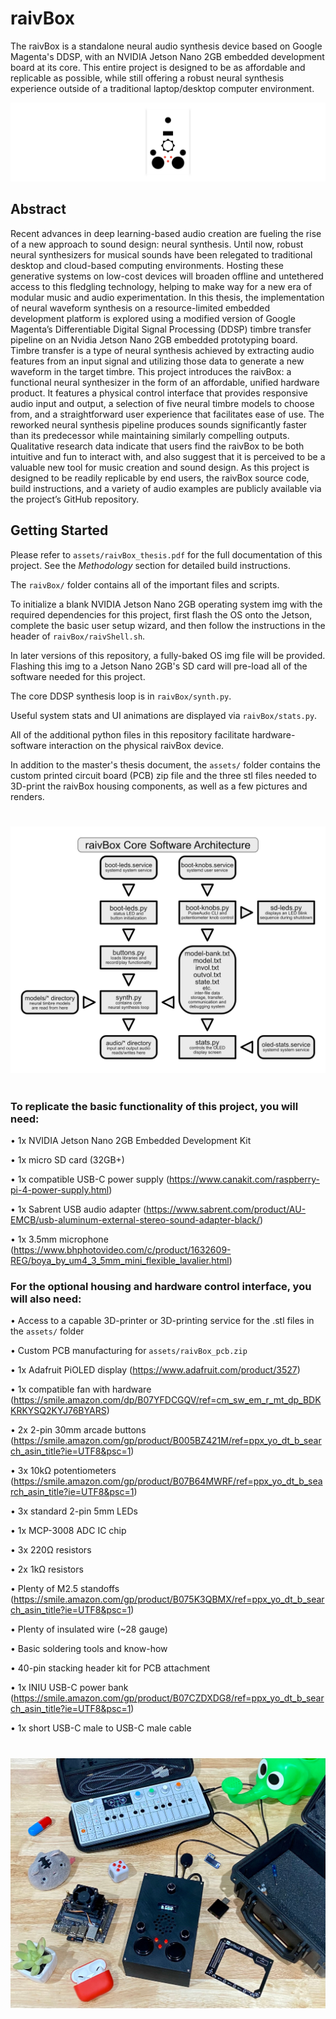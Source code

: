# raivBox

The raivBox is a standalone neural audio synthesis device based on Google Magenta's DDSP, with an NVIDIA Jetson Nano 2GB embedded development board at its core. This entire project is designed to be as affordable and replicable as possible, while still offering a robust neural synthesis experience outside of a traditional laptop/desktop computer environment.

![raivBox logo](https://github.com/jacktipper/raivBox/blob/main/assets/raivBox_logo.png)

## Abstract

Recent advances in deep learning-based audio creation are fueling the rise of a new approach to sound design: neural synthesis. Until now, robust neural synthesizers for musical sounds have been relegated to traditional desktop and cloud-based computing environments. Hosting these generative systems on low-cost devices will broaden offline and untethered access to this fledgling technology, helping to make way for a new era of modular music and audio experimentation. In this thesis, the implementation of neural waveform synthesis on a resource-limited embedded development platform is explored using a modified version of Google Magenta’s Differentiable Digital Signal Processing (DDSP) timbre transfer pipeline on an Nvidia Jetson Nano 2GB embedded prototyping board. Timbre transfer is a type of neural synthesis achieved by extracting audio features from an input signal and utilizing those data to generate a new waveform in the target timbre. This project introduces the raivBox: a functional neural synthesizer in the form of an affordable, unified hardware product. It features a physical control interface that provides responsive audio input and output, a selection of five neural timbre models to choose from, and a straightforward user experience that facilitates ease of use. The reworked neural synthesis pipeline produces sounds significantly faster than its predecessor while maintaining similarly compelling outputs. Qualitative research data indicate that users find the raivBox to be both intuitive and fun to interact with, and also suggest that it is perceived to be a valuable new tool for music creation and sound design. As this project is designed to be readily replicable by end users, the raivBox source code, build instructions, and a variety of audio examples are publicly available via the project’s GitHub repository.

## Getting Started

Please refer to `assets/raivBox_thesis.pdf` for the full documentation of this project. See the *Methodology* section for detailed build instructions.

The `raivBox/` folder contains all of the important files and scripts.

To initialize a blank NVIDIA Jetson Nano 2GB operating system img with the required dependencies for this project, first flash the OS onto the Jetson, complete the basic user setup wizard, and then follow the instructions in the header of `raivBox/raivShell.sh`.

In later versions of this repository, a fully-baked OS img file will be provided. Flashing this img to a Jetson Nano 2GB's SD card will pre-load all of the software needed for this project.

The core DDSP synthesis loop is in `raivBox/synth.py`.

Useful system stats and UI animations are displayed via `raivBox/stats.py`.

All of the additional python files in this repository facilitate hardware-software interaction on the physical raivBox device.

In addition to the master's thesis document, the `assets/` folder contains the custom printed circuit board (PCB) zip file and the three stl files needed to 3D-print the raivBox housing components, as well as a few pictures and renders.

#

![raivBox software architecture](https://github.com/jacktipper/raivBox/blob/main/assets/raivBox_arch.png)

#

### To replicate the basic functionality of this project, you will need:

• 1x NVIDIA Jetson Nano 2GB Embedded Development Kit

• 1x micro SD card (32GB+)

• 1x compatible USB-C power supply (https://www.canakit.com/raspberry-pi-4-power-supply.html)

• 1x Sabrent USB audio adapter (https://www.sabrent.com/product/AU-EMCB/usb-aluminum-external-stereo-sound-adapter-black/)

• 1x 3.5mm microphone (https://www.bhphotovideo.com/c/product/1632609-REG/boya_by_um4_3_5mm_mini_flexible_lavalier.html)


### For the optional housing and hardware control interface, you will also need:

• Access to a capable 3D-printer or 3D-printing service for the .stl files in the `assets/` folder

• Custom PCB manufacturing for `assets/raivBox_pcb.zip`

• 1x Adafruit PiOLED display (https://www.adafruit.com/product/3527)

• 1x compatible fan with hardware (https://smile.amazon.com/dp/B07YFDCGQV/ref=cm_sw_em_r_mt_dp_BDKKRKYSQ2KYJ76BYARS)

• 2x 2-pin 30mm arcade buttons (https://smile.amazon.com/gp/product/B005BZ421M/ref=ppx_yo_dt_b_search_asin_title?ie=UTF8&psc=1)

• 3x 10kΩ potentiometers (https://smile.amazon.com/gp/product/B07B64MWRF/ref=ppx_yo_dt_b_search_asin_title?ie=UTF8&psc=1)

• 3x standard 2-pin 5mm LEDs

• 1x MCP-3008 ADC IC chip

• 3x 220Ω resistors

• 2x 1kΩ resistors

• Plenty of M2.5 standoffs (https://smile.amazon.com/gp/product/B075K3QBMX/ref=ppx_yo_dt_b_search_asin_title?ie=UTF8&psc=1)

• Plenty of insulated wire (~28 gauge)

• Basic soldering tools and know-how

• 40-pin stacking header kit for PCB attachment

• 1x INIU USB-C power bank (https://smile.amazon.com/gp/product/B07CZDXDG8/ref=ppx_yo_dt_b_search_asin_title?ie=UTF8&psc=1)

• 1x short USB-C male to USB-C male cable

#

![raivBox product](https://github.com/jacktipper/raivBox/blob/main/assets/raivBox_product.jpeg)

<!-- ![raivBox render](https://github.com/jacktipper/raivBox/blob/main/assets/raivBox_render.png) -->

